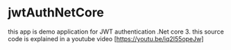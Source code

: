 # jwtAuthNetCore
this app is demo application for JWT authentication .Net core 3. this source code is explained in a youtube video [https://youtu.be/iq2I55opeJw]
